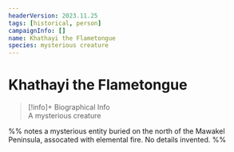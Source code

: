 ```yaml
---
headerVersion: 2023.11.25
tags: [historical, person]
campaignInfo: []
name: Khathayi the Flametongue
species: mysterious creature
---
```

# Khathayi the Flametongue
>[!info]+ Biographical Info  
> A mysterious creature

%% notes
a mysterious entity buried on the north of the Mawakel Peninsula, assocated with elemental fire. No details invented.
%%